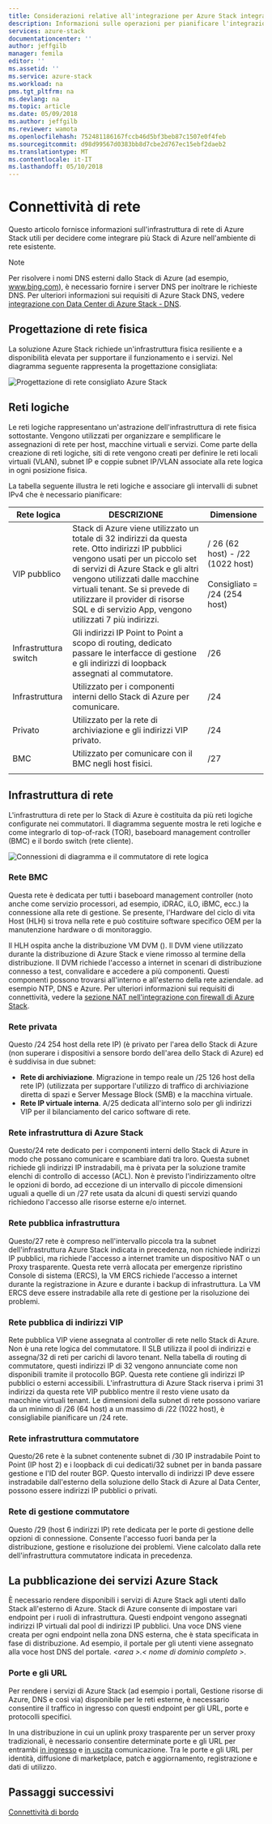```yaml
---
title: Considerazioni relative all'integrazione per Azure Stack integrati sistemi di rete | Documenti Microsoft
description: Informazioni sulle operazioni per pianificare l'integrazione di rete di Data Center con lo Stack di Azure a più nodi.
services: azure-stack
documentationcenter: ''
author: jeffgilb
manager: femila
editor: ''
ms.assetid: ''
ms.service: azure-stack
ms.workload: na
pms.tgt_pltfrm: na
ms.devlang: na
ms.topic: article
ms.date: 05/09/2018
ms.author: jeffgilb
ms.reviewer: wamota
ms.openlocfilehash: 752481186167fccb46d5bf3beb87c1507e0f4feb
ms.sourcegitcommit: d98d99567d0383bb8d7cbe2d767ec15ebf2daeb2
ms.translationtype: MT
ms.contentlocale: it-IT
ms.lasthandoff: 05/10/2018
---
```

# <a name="network-connectivity"></a>Connettività di rete
Questo articolo fornisce informazioni sull'infrastruttura di rete di Azure Stack utili per decidere come integrare più Stack di Azure nell'ambiente di rete esistente. 

> [!NOTE]
> Per risolvere i nomi DNS esterni dallo Stack di Azure (ad esempio, www.bing.com), è necessario fornire i server DNS per inoltrare le richieste DNS. Per ulteriori informazioni sui requisiti di Azure Stack DNS, vedere [integrazione con Data Center di Azure Stack - DNS](azure-stack-integrate-dns.md).

## <a name="physical-network-design"></a>Progettazione di rete fisica
La soluzione Azure Stack richiede un'infrastruttura fisica resiliente e a disponibilità elevata per supportare il funzionamento e i servizi. Nel diagramma seguente rappresenta la progettazione consigliata:

![Progettazione di rete consigliato Azure Stack](media/azure-stack-network/recommended-design.png)


## <a name="logical-networks"></a>Reti logiche
Le reti logiche rappresentano un'astrazione dell'infrastruttura di rete fisica sottostante. Vengono utilizzati per organizzare e semplificare le assegnazioni di rete per host, macchine virtuali e servizi. Come parte della creazione di reti logiche, siti di rete vengono creati per definire le reti locali virtuali (VLAN), subnet IP e coppie subnet IP/VLAN associate alla rete logica in ogni posizione fisica.

La tabella seguente illustra le reti logiche e associare gli intervalli di subnet IPv4 che è necessario pianificare:

| Rete logica | DESCRIZIONE | Dimensione | 
| -------- | ------------- | ------------ | 
| VIP pubblico | Stack di Azure viene utilizzato un totale di 32 indirizzi da questa rete. Otto indirizzi IP pubblici vengono usati per un piccolo set di servizi di Azure Stack e gli altri vengono utilizzati dalle macchine virtuali tenant. Se si prevede di utilizzare il provider di risorse SQL e di servizio App, vengono utilizzati 7 più indirizzi. | / 26 (62 host) - /22 (1022 host)<br><br>Consigliato = /24 (254 host) | 
| Infrastruttura switch | Gli indirizzi IP Point to Point a scopo di routing, dedicato passare le interfacce di gestione e gli indirizzi di loopback assegnati al commutatore. | /26 | 
| Infrastruttura | Utilizzato per i componenti interni dello Stack di Azure per comunicare. | /24 |
| Privato | Utilizzato per la rete di archiviazione e gli indirizzi VIP privato. | /24 | 
| BMC | Utilizzato per comunicare con il BMC negli host fisici. | /27 | 
| | | |

## <a name="network-infrastructure"></a>Infrastruttura di rete
L'infrastruttura di rete per lo Stack di Azure è costituita da più reti logiche configurate nei commutatori. Il diagramma seguente mostra le reti logiche e come integrarlo di top-of-rack (TOR), baseboard management controller (BMC) e il bordo switch (rete cliente).

![Connessioni di diagramma e il commutatore di rete logica](media/azure-stack-network/NetworkDiagram.png)

### <a name="bmc-network"></a>Rete BMC
Questa rete è dedicata per tutti i baseboard management controller (noto anche come servizio processori, ad esempio, iDRAC, iLO, iBMC, ecc.) la connessione alla rete di gestione. Se presente, l'Hardware del ciclo di vita Host (HLH) si trova nella rete e può costituire software specifico OEM per la manutenzione hardware o di monitoraggio. 

Il HLH ospita anche la distribuzione VM DVM (). Il DVM viene utilizzato durante la distribuzione di Azure Stack e viene rimosso al termine della distribuzione. Il DVM richiede l'accesso a internet in scenari di distribuzione connesso a test, convalidare e accedere a più componenti. Questi componenti possono trovarsi all'interno e all'esterno della rete aziendale. ad esempio NTP, DNS e Azure. Per ulteriori informazioni sui requisiti di connettività, vedere la [sezione NAT nell'integrazione con firewall di Azure Stack](azure-stack-firewall.md#network-address-translation). 

### <a name="private-network"></a>Rete privata
Questo /24 254 host della rete IP) (è privato per l'area dello Stack di Azure (non superare i dispositivi a sensore bordo dell'area dello Stack di Azure) ed è suddivisa in due subnet:

- **Rete di archiviazione**. Migrazione in tempo reale un /25 126 host della rete IP) (utilizzata per supportare l'utilizzo di traffico di archiviazione diretta di spazi e Server Message Block (SMB) e la macchina virtuale. 
- **Rete IP virtuale interna**. A/25 dedicata all'interno solo per gli indirizzi VIP per il bilanciamento del carico software di rete.

### <a name="azure-stack-infrastructure-network"></a>Rete infrastruttura di Azure Stack
Questo/24 rete dedicato per i componenti interni dello Stack di Azure in modo che possano comunicare e scambiare dati tra loro. Questa subnet richiede gli indirizzi IP instradabili, ma è privata per la soluzione tramite elenchi di controllo di accesso (ACL). Non è previsto l'indirizzamento oltre le opzioni di bordo, ad eccezione di un intervallo di piccole dimensioni uguali a quelle di un /27 rete usata da alcuni di questi servizi quando richiedono l'accesso alle risorse esterne e/o internet. 

### <a name="public-infrastructure-network"></a>Rete pubblica infrastruttura
Questo/27 rete è compreso nell'intervallo piccola tra la subnet dell'infrastruttura Azure Stack indicata in precedenza, non richiede indirizzi IP pubblici, ma richiede l'accesso a internet tramite un dispositivo NAT o un Proxy trasparente. Questa rete verrà allocata per emergenze ripristino Console di sistema (ERCS), la VM ERCS richiede l'accesso a internet durante la registrazione in Azure e durante i backup di infrastruttura. La VM ERCS deve essere instradabile alla rete di gestione per la risoluzione dei problemi.

### <a name="public-vip-network"></a>Rete pubblica di indirizzi VIP
Rete pubblica VIP viene assegnata al controller di rete nello Stack di Azure. Non è una rete logica del commutatore. Il SLB utilizza il pool di indirizzi e assegna/32 di reti per carichi di lavoro tenant. Nella tabella di routing di commutatore, questi indirizzi IP di 32 vengono annunciate come non disponibili tramite il protocollo BGP. Questa rete contiene gli indirizzi IP pubblici o esterni accessibili. L'infrastruttura di Azure Stack riserva i primi 31 indirizzi da questa rete VIP pubblico mentre il resto viene usato da macchine virtuali tenant. Le dimensioni della subnet di rete possono variare da un minimo di /26 (64 host) a un massimo di /22 (1022 host), è consigliabile pianificare un /24 rete.

### <a name="switch-infrastructure-network"></a>Rete infrastruttura commutatore
Questo/26 rete è la subnet contenente subnet di /30 IP instradabile Point to Point (IP host 2) e i loopback di cui dedicati/32 subnet per in banda passare gestione e l'ID del router BGP. Questo intervallo di indirizzi IP deve essere instradabile dall'esterno della soluzione dello Stack di Azure al Data Center, possono essere indirizzi IP pubblici o privati.

### <a name="switch-management-network"></a>Rete di gestione commutatore
Questo /29 (host 6 indirizzi IP) rete dedicata per le porte di gestione delle opzioni di connessione. Consente l'accesso fuori banda per la distribuzione, gestione e risoluzione dei problemi. Viene calcolato dalla rete dell'infrastruttura commutatore indicata in precedenza.

## <a name="publish-azure-stack-services"></a>La pubblicazione dei servizi Azure Stack
È necessario rendere disponibili i servizi di Azure Stack agli utenti dallo Stack all'esterno di Azure. Stack di Azure consente di impostare vari endpoint per i ruoli di infrastruttura. Questi endpoint vengono assegnati indirizzi IP virtuali dal pool di indirizzi IP pubblici. Una voce DNS viene creata per ogni endpoint nella zona DNS esterna, che è stata specificata in fase di distribuzione. Ad esempio, il portale per gli utenti viene assegnato alla voce host DNS del portale.  *&lt;area >.&lt; nome di dominio completo >*.

### <a name="ports-and-urls"></a>Porte e gli URL
Per rendere i servizi di Azure Stack (ad esempio i portali, Gestione risorse di Azure, DNS e così via) disponibile per le reti esterne, è necessario consentire il traffico in ingresso con questi endpoint per gli URL, porte e protocolli specifici.
 
In una distribuzione in cui un uplink proxy trasparente per un server proxy tradizionali, è necessario consentire determinate porte e gli URL per entrambi [in ingresso](https://docs.microsoft.com/azure/azure-stack/azure-stack-integrate-endpoints#ports-and-protocols-inbound) e [in uscita](https://docs.microsoft.com/azure/azure-stack/azure-stack-integrate-endpoints#ports-and-urls-outbound) comunicazione. Tra le porte e gli URL per identità, diffusione di marketplace, patch e aggiornamento, registrazione e dati di utilizzo.

## <a name="next-steps"></a>Passaggi successivi
[Connettività di bordo](azure-stack-border-connectivity.md)